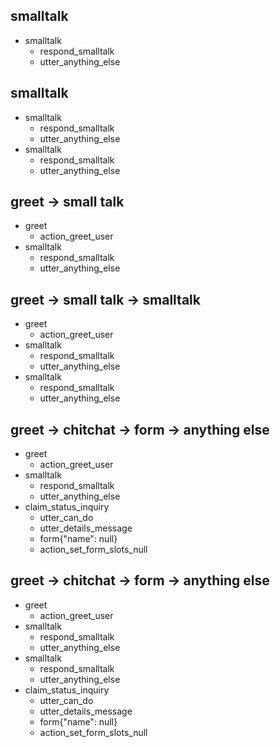 ## smalltalk
* smalltalk 
   - respond_smalltalk
   - utter_anything_else

## smalltalk
* smalltalk 
   - respond_smalltalk
   - utter_anything_else
* smalltalk 
   - respond_smalltalk
   - utter_anything_else

## greet -> small talk
* greet
   - action_greet_user
* smalltalk
   - respond_smalltalk
   - utter_anything_else

## greet -> small talk -> smalltalk
* greet
   - action_greet_user
* smalltalk
   - respond_smalltalk
   - utter_anything_else
* smalltalk
   - respond_smalltalk
   - utter_anything_else

## greet -> chitchat -> form -> anything else
* greet
   - action_greet_user
* smalltalk
   - respond_smalltalk
   - utter_anything_else
* claim_status_inquiry
  - utter_can_do
  - utter_details_message
  - form{"name": null}
  - action_set_form_slots_null

## greet -> chitchat -> form -> anything else
* greet
   - action_greet_user
* smalltalk
   - respond_smalltalk
   - utter_anything_else
* smalltalk
   - respond_smalltalk
   - utter_anything_else
* claim_status_inquiry
  - utter_can_do
  - utter_details_message
  - form{"name": null}
  - action_set_form_slots_null

<!-- Small Talks with Claim Status Inquiry(CSI) -->
<!-- ## greet -> form, chitchat -> continue ->form -> anything else
* claim_status_inquiry
   - utter_can_do
   - utter_details_message
   - form{"name": null}
   - action_set_form_slots_null
   - csi_db_check_form
   - form{"name": "csi_db_check_form"}
* smalltalk
   - respond_smalltalk
   - utter_ask_continue_form
* affirm_good
   - utter_great
   - csi_db_check_form
   - form{"name": null}

## greet -> form, chitchat -> continue ->form -> anything else
* claim_status_inquiry
   - utter_can_do
   - utter_details_message
   - form{"name": null}
   - action_set_form_slots_null
   - csi_db_check_form
   - form{"name": "csi_db_check_form"}
* smalltalk
   - respond_smalltalk
   - utter_ask_continue_form
* smalltalk
   - respond_smalltalk
   - utter_ask_continue_form
* affirm_good
   - utter_great
   - csi_db_check_form
   - form{"name": null}


## greet -> form, chitchat -> don't continue -> anything else
* claim_status_inquiry
  - utter_can_do
  - utter_details_message
  - form{"name": null}
  - action_set_form_slots_null
  - csi_db_check_form
  - form{"name": "csi_db_check_form"}
* smalltalk
   - respond_smalltalk
   - utter_ask_continue_form
* deny
   - utter_deny
   - action_deactivate_form
   - form{"name": null}
   - utter_deny_anything_else

## greet -> form, chitchat -> don't continue -> anything else
* claim_status_inquiry
  - utter_can_do
  - utter_details_message
  - form{"name": null}
  - action_set_form_slots_null
  - csi_db_check_form
  - form{"name": "csi_db_check_form"}
* smalltalk
   - respond_smalltalk
   - utter_ask_continue_form
* smalltalk
   - respond_smalltalk
   - utter_ask_continue_form
* deny
   - utter_deny
   - action_deactivate_form
   - form{"name": null}
   - utter_deny_anything_else -->